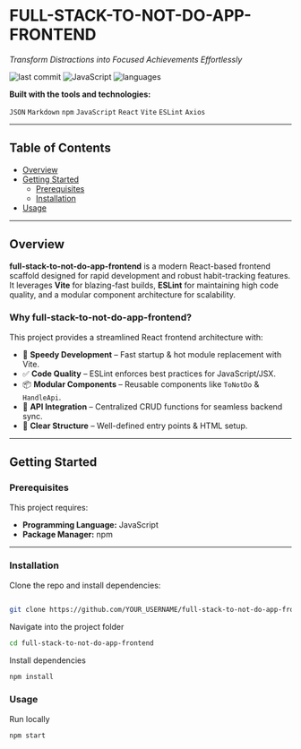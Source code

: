 # FULL-STACK-TO-NOT-DO-APP-FRONTEND

*Transform Distractions into Focused Achievements Effortlessly*

![last commit](https://img.shields.io/badge/last%20commit-July-brightgreen)
![JavaScript](https://img.shields.io/badge/javascript-74.2%25-yellow)
![languages](https://img.shields.io/badge/languages-3-blue)

**Built with the tools and technologies:**

`JSON` `Markdown` `npm` `JavaScript` `React` `Vite` `ESLint` `Axios`

---

## Table of Contents
- [Overview](#overview)
- [Getting Started](#getting-started)
  - [Prerequisites](#prerequisites)
  - [Installation](#installation)
- [Usage](#usage)

---

## Overview

**full-stack-to-not-do-app-frontend** is a modern React-based frontend scaffold designed for rapid development and robust habit-tracking features.  
It leverages **Vite** for blazing-fast builds, **ESLint** for maintaining high code quality, and a modular component architecture for scalability.

### Why full-stack-to-not-do-app-frontend?

This project provides a streamlined React frontend architecture with:

- 🚀 **Speedy Development** – Fast startup & hot module replacement with Vite.
- ✅ **Code Quality** – ESLint enforces best practices for JavaScript/JSX.
- 📦 **Modular Components** – Reusable components like `ToNotDo` & `HandleApi`.
- 🔗 **API Integration** – Centralized CRUD functions for seamless backend sync.
- 📂 **Clear Structure** – Well-defined entry points & HTML setup.

---

## Getting Started

### Prerequisites

This project requires:
- **Programming Language:** JavaScript
- **Package Manager:** npm

---

### Installation

Clone the repo and install dependencies:

```bash

git clone https://github.com/YOUR_USERNAME/full-stack-to-not-do-app-frontend
```
Navigate into the project folder
```bash
cd full-stack-to-not-do-app-frontend
```
Install dependencies
```bash
npm install
```
### Usage
Run locally
```bash
npm start
```

